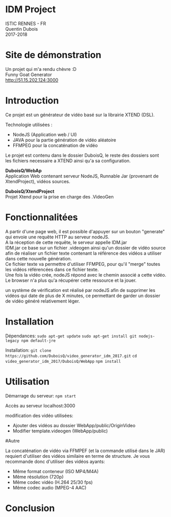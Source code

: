 # IDM Project
ISTIC RENNES - FR        
Quentin Dubois       
2017-2018      

# Site de démonstration

Un projet qui m'a rendu chèvre :D       
Funny Goat Generator      
http://51.15.202.124:3000

# Introduction

Ce projet est un générateur de vidéo basé sur la librairie XTEND (DSL).   

Technologie utilisées :
-	NodeJS  (Application web / UI)
-	JAVA  pour la partie génération de vidéo aléatoire
- FFMPEG pour la concaténation de vidéo  


Le projet est contenu dans le dossier DuboisQ, le reste des dossiers sont les fichiers necessaire a XTEND ainsi qu'a sa configuration.

**DuboisQ/WebAp**    
Application Web contenant serveur NodeJS, Runnable Jar (provenant de XtendProject), vidéos sources.          

**DuboisQ/XtendProject**    
Projet Xtend pour la prise en charge des .VideoGen

# Fonctionnalitées

A partir d'une page web, il est possible d'appuyer sur un bouton "generate" qui envoie une requête HTTP au serveur nodeJS.     
A la réception de cette requête, le serveur appelle IDM.jar    
IDM.jar ce base sur un fichier .videogen ainsi qu'un dossier de vidéo source afin de réaliser un fichier texte contenant la référence des vidéos a utiliser dans cette nouvelle génération.     
Ce fichier texte va permettre d'utiliser FFMPEG, pour qu'il "merge" toutes les vidéos référencées dans ce fichier texte.    
Une fois la vidéo crée, nodeJS répond avec le chemin associé a cette vidéo.     
Le browser n'a plus qu'a récupérer cette ressource et la jouer.     


un système de vérification est réalisé par nodeJS afin de supprimer les vidéos qui date de plus de X minutes, ce permettant de garder un dossier de vidéo généré relativement léger.

# Installation

Dépendances:
`sudo apt-get update`
`sudo apt-get install git nodejs-legacy npm default-jre`

Installation:
`git clone https://github.com/DuboisQ/video_generator_idm_2017.git`
`cd video_generator_idm_2017/DuboisQ/WebApp`
`npm install`

# Utilisation

Démarrage du serveur:
`npm start`

Accès au serveur localhost:3000

modification des vidéo utilisées:
- Ajouter des vidéos au dossier WebApp/public/OriginVideo
- Modifier template.videogen (WebApp/public)

#Autre

La concaténation de vidéo via FFMPEF (et la commande utilisé dans le JAR) requiert d'utiliser des vidéos similaire en terme de structure.
Je vous recommande donc d'utiliser des vidéos ayants:
- Même format conteneur (ISO MP4/M4A)
- Même résolution (720p)
- Même codec vidéo (H.264 25/30 fps)
- Même codec audio (MPEG-4 AAC)

# Conclusion
